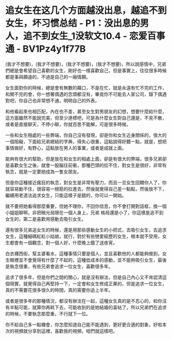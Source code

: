 # 追女生在这几个方面越没出息，越追不到女生，坏习惯总结 - P1：没出息的男人，追不到女生_1没软文10.4 - 恋爱百事通 - BV1Pz4y1f77B

(我才不想要)，(我才不想要)，(我才不想要)，(我才不想要)，所以說感情中，兄弟們總是會希望自己喜歡的女生，剛好也一樣喜歡自己，但是事實上，往往很多時候都是事與願違的，不過是自己的一廂情願。

女生面對你的時候，總是會有無數的藉口，不是在忙，就是永遠有忙不完的工作，和開不完的會，你一想著偶遇的念頭都沒有，畢竟你不可能去人家公司，錄下偶遇對吧，你自己也非常想不通，明明自己的外表。

和他看起來也相匹配，內在也不差，甚至女生對男朋友的幻想，想要什麼給什麼，這方面雖然不能說完美，但至少達標吧，可是為什麼女生對自己還是，不見不散，或者是直接聊天，不停小聊，你就百思不能解，可是很多時候。

一些和女生相處的一些弊端，你自己沒有發現，卻是你和女生近身關係的，很大的一個阻礙，下面給兄弟總結的字典，得失心很重，這點說得好聽一點，就是，想把事情做好，有野心，這點放在男人的事業，或者是成就上面。

能夠有很大的幫助，但是放在和女生的相處上面，卻是有很大的弊端，很多兄弟卻是喜歡女生之後，就會一股腦往前衝，那種巴頭的拉不住，對女生是很好，非常有執念，就是一定要她成為一隻女朋友。

但是你這種接近瘋狂的執念，對女生是非常有壓力，而且一旦女生回饋你人了，你就容易動不住，很容易一根筋的拉進去，然後就覺得自己差一點點，然後放不下，繼續用老道法追求女生，只能這樣子是錯的，你可以一開始。

就不要把她看得那麼重要，但她不理你，不回你信息，你不會打開對話框，換一個小姐姐聊啊，非把眼光局限在一個人身上，兄弟 格局還是小了，你這樣是追不到女生的，第二是喜歡用感動去吸引女生。

還有很多兄弟追女生的時候，還是用那些感動女生的小把式，去吸引女生，去追求女生，這種細碼紅紅小姑娘，就行，對於有些戀愛經歷的女生，根本就不受用，女生都會有一個觀念，對一個人好，什麼晚上餓了送夜宵。

白衣襪西街，幫主婆看水，這種事情只要是個人，並且喜歡他的人都能夠做到，女生眼裡並不會覺得有什麼了不起的，這種低成本的感動，並不能夠吸引女生，最後是執念很重，有些兄弟會追求一位女生，喜歡很多年。

追求了很多年，但是你們之間的關心，就是沒有辦法，但是自己內心又不肯認清這個現實，就覺得自己再堅持一下，一定會和女生修成正果的，但是追求一位女生，真的不需要花很多很久的時間，真的需要你追上半年。

或者是很多年的那種情況，都沒有辦法在一起，這種女生真的是不忍心的，和你沒有半點可能，就算你再耗下去，可能收到的是她結婚的喜帖了，所以兄弟們在追求的時候，不要執念那麼重，不行就下一位。

你不給自己多一點機會，你怎麼知道自己能不能遇到，更好更合適的對象，好啦本次的視頻就分享到這裡，喜歡我的視頻，咱們就這樣吧。

